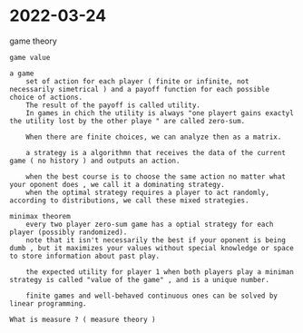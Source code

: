 # 2022-03-24


game theory

    
    game value

    a game 
        set of action for each player ( finite or infinite, not necessarily simetrical ) and a payoff function for each possible choice of actions.
        The result of the payoff is called utility.
        In games in chich the utility is always "one playert gains exactyl the utility lost by the other playe " are called zero-sum.

        When there are finite choices, we can analyze then as a matrix. 

        a strategy is a algorithmn that receives the data of the current game ( no history ) and outputs an action. 

        when the best course is to choose the same action no matter what your oponent does , we call it a dominating strategy. 
        when the optimal strategy requires a player to act randomly, according to distributions, we call these mixed strategies. 
    
    minimax theorem
        every two player zero-sum game has a optial strategy for each player (possibly randomized).
        note that it isn't necessarily the best if your oponent is being dumb , but it maximizes your values without special knowledge or space to store information about past play. 

        the expected utility for player 1 when both players play a miniman strategy is called "value of the game" , and is a unique number. 
        
        finite games and well-behaved continuous ones can be solved by linear programming. 
    
    What is measure ? ( measure theory )


